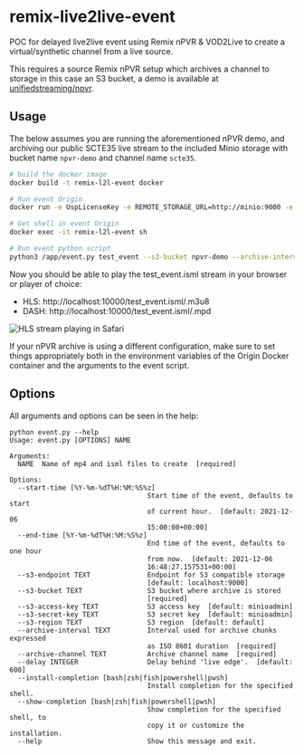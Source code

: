 # remix-live2live-event
POC for delayed live2live event using Remix nPVR & VOD2Live to create a virtual/synthetic
channel from a live source.

This requires a source Remix nPVR setup which archives a channel to storage in this case an S3
bucket, a demo is available at
[unifiedstreaming/npvr](https://github.com/unifiedstreaming/npvr).


## Usage

The below assumes you are running the aforementioned nPVR demo, and archiving
our public SCTE35 live stream to the included Minio storage with bucket name
``npvr-demo`` and channel name ``scte35``.

```bash
# build the docker image
docker build -t remix-l2l-event docker

# Run event Origin
docker run -e UspLicenseKey -e REMOTE_STORAGE_URL=http://minio:9000 -e S3_REGION=default -e S3_ACCESS_KEY=minioadmin -e S3_SECRET_KEY=minioadmin -p 10000:80 --name remix-l2l-event --rm --network npvr_default remix-l2l-event

# Get shell in event Origin
docker exec -it remix-l2l-event sh

# Run event python script
python3 /app/event.py test_event --s3-bucket npvr-demo --archive-interval PT5M --archive-channel scte35 --s3-endpoint minio:9000
```

Now you should be able to play the test_event.isml stream in your browser or
player of choice:

* HLS: http://localhost:10000/test_event.isml/.m3u8
* DASH: http://localhost:10000/test_event.isml/.mpd

![HLS stream playing in Safari](hls_player.png)


If your nPVR archive is using a different configuration, make sure to set things
appropriately both in the environment variables of the Origin Docker container
and the arguments to the event script.

## Options
All arguments and options can be seen in the help:

```
python event.py --help
Usage: event.py [OPTIONS] NAME

Arguments:
  NAME  Name of mp4 and isml files to create  [required]

Options:
  --start-time [%Y-%m-%dT%H:%M:%S%z]
                                  Start time of the event, defaults to start
                                  of current hour.  [default: 2021-12-06
                                  15:00:00+00:00]
  --end-time [%Y-%m-%dT%H:%M:%S%z]
                                  End time of the event, defaults to one hour
                                  from now.  [default: 2021-12-06
                                  16:48:27.157531+00:00]
  --s3-endpoint TEXT              Endpoint for S3 compatible storage
                                  [default: localhost:9000]
  --s3-bucket TEXT                S3 bucket where archive is stored
                                  [required]
  --s3-access-key TEXT            S3 access key  [default: minioadmin]
  --s3-secret-key TEXT            S3 secret key  [default: minioadmin]
  --s3-region TEXT                S3 region  [default: default]
  --archive-interval TEXT         Interval used for archive chunks expressed
                                  as ISO 8601 duration  [required]
  --archive-channel TEXT          Archive channel name  [required]
  --delay INTEGER                 Delay behind 'live edge'.  [default: 600]
  --install-completion [bash|zsh|fish|powershell|pwsh]
                                  Install completion for the specified shell.
  --show-completion [bash|zsh|fish|powershell|pwsh]
                                  Show completion for the specified shell, to
                                  copy it or customize the installation.
  --help                          Show this message and exit.
```
